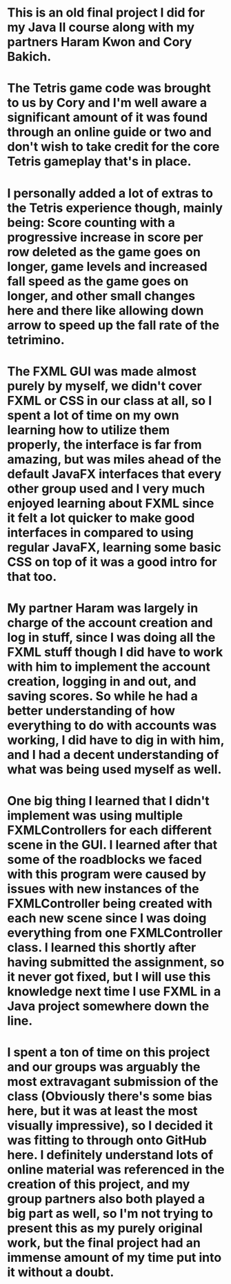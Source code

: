 # This is an old final project I did for my Java II course along with my partners Haram Kwon and Cory Bakich.
# The Tetris game code was brought to us by Cory and I'm well aware a significant amount of it was found through an online guide or two and don't wish to take credit for the core Tetris gameplay that's in place.
# I personally added a lot of extras to the Tetris experience though, mainly being: Score counting with a progressive increase in score per row deleted as the game goes on longer, game levels and increased fall speed as the game goes on longer, and other small changes here and there like allowing down arrow to speed up the fall rate of the tetrimino.
# The FXML GUI was made almost purely by myself, we didn't cover FXML or CSS in our class at all, so I spent a lot of time on my own learning how to utilize them properly, the interface is far from amazing, but was miles ahead of the default JavaFX interfaces that every other group used and I very much enjoyed learning about FXML since it felt a lot quicker to make good interfaces in compared to using regular JavaFX, learning some basic CSS on top of it was a good intro for that too.
# My partner Haram was largely in charge of the account creation and log in stuff, since I was doing all the FXML stuff though I did have to work with him to implement the account creation, logging in and out, and saving scores. So while he had a better understanding of how everything to do with accounts was working, I did have to dig in with him, and I had a decent understanding of what was being used myself as well.
# One big thing I learned that I didn't implement was using multiple FXMLControllers for each different scene in the GUI. I learned after that some of the roadblocks we faced with this program were caused by issues with new instances of the FXMLController being created with each new scene since I was doing everything from one FXMLController class. I learned this shortly after having submitted the assignment, so it never got fixed, but I will use this knowledge next time I use FXML in a Java project somewhere down the line.
# I spent a ton of time on this project and our groups was arguably the most extravagant submission of the class (Obviously there's some bias here, but it was at least the most visually impressive), so I decided it was fitting to through onto GitHub here. I definitely understand lots of online material was referenced in the creation of this project, and my group partners also both played a big part as well, so I'm not trying to present this as my purely original work, but the final project had an immense amount of my time put into it without a doubt.
